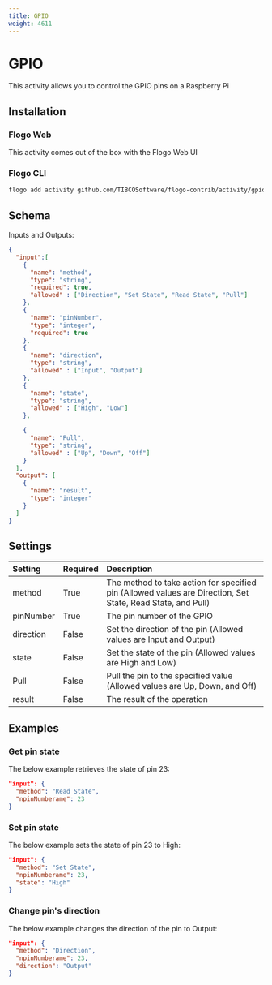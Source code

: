 ```yaml
---
title: GPIO
weight: 4611
---
```


# GPIO
This activity allows you to control the GPIO pins on a Raspberry Pi

## Installation
### Flogo Web
This activity comes out of the box with the Flogo Web UI
### Flogo CLI
```bash
flogo add activity github.com/TIBCOSoftware/flogo-contrib/activity/gpio
```

## Schema
Inputs and Outputs:

```json
{
  "input":[
    {
      "name": "method",
      "type": "string",
      "required": true,
      "allowed" : ["Direction", "Set State", "Read State", "Pull"]
    },
    {
      "name": "pinNumber",
      "type": "integer",
      "required": true
    },
    {
      "name": "direction",
      "type": "string",
      "allowed" : ["Input", "Output"]
    },
    {
      "name": "state",
      "type": "string",
      "allowed" : ["High", "Low"]
    },

    {
      "name": "Pull",
      "type": "string",
      "allowed" : ["Up", "Down", "Off"]
    }
  ],
  "output": [
    {
      "name": "result",
      "type": "integer"
    }
  ]
}
```
## Settings
| Setting     | Required | Description |
|:------------|:---------|:------------|
| method      | True     | The method to take action for specified pin (Allowed values are Direction, Set State, Read State, and Pull) |         
| pinNumber   | True     | The pin number of the GPIO |
| direction   | False    | Set the direction of the pin (Allowed values are Input and Output) |
| state       | False    | Set the state of the pin (Allowed values are High and Low) |
| Pull        | False    | Pull the pin to the specified value (Allowed values are Up, Down, and Off) |
| result      | False    | The result of the operation |

## Examples
### Get pin state
The below example retrieves the state of pin 23:
```json
"input": {
  "method": "Read State",
  "npinNumberame": 23
}
```

### Set pin state
The below example sets the state of pin 23 to High:
```json
"input": {
  "method": "Set State",
  "npinNumberame": 23,
  "state": "High"
}
```

### Change pin's direction
The below example changes the direction of the pin to Output:
```json
"input": {
  "method": "Direction",
  "npinNumberame": 23,
  "direction": "Output"
}
```
